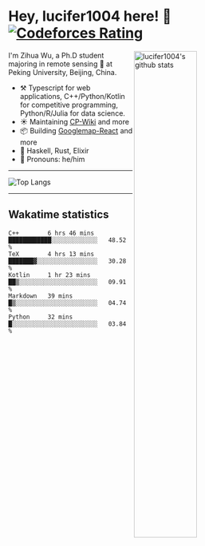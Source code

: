 # Hey, lucifer1004 here! :wave: [![Codeforces Rating](https://cfrating.ihcr.top/?user=lucifer1004&style=flat-square)](https://codeforces.com/profile/lucifer1004)

<img width="50%" align="right" alt="lucifer1004's github stats" src="https://github-readme-stats.vercel.app/api?username=lucifer1004&show_icons=true">

I'm Zihua Wu, a Ph.D student majoring in remote sensing :satellite: at Peking University, Beijing, China.

- :hammer_and_pick: Typescript for web applications, C++/Python/Kotlin for competitive programming, Python/R/Julia for data science.
- :sunny: Maintaining [CP-Wiki](https://cp-wiki.vercel.app) and more 
- :package: Building [Googlemap-React](https://github.com/googlemap-react/googlemap-react) and more
- :seedling: Haskell, Rust, Elixir
- :man: Pronouns: he/him

---

![Top Langs](https://github-readme-stats.vercel.app/api/top-langs/?username=lucifer1004&layout=compact)

---

## Wakatime statistics

<!--START_SECTION:waka-->
```text
C++        6 hrs 46 mins   ████████████░░░░░░░░░░░░░   48.52 % 
TeX        4 hrs 13 mins   ███████▓░░░░░░░░░░░░░░░░░   30.28 % 
Kotlin     1 hr 23 mins    ██▒░░░░░░░░░░░░░░░░░░░░░░   09.91 % 
Markdown   39 mins         █▒░░░░░░░░░░░░░░░░░░░░░░░   04.74 % 
Python     32 mins         █░░░░░░░░░░░░░░░░░░░░░░░░   03.84 % 
```
<!--END_SECTION:waka-->
